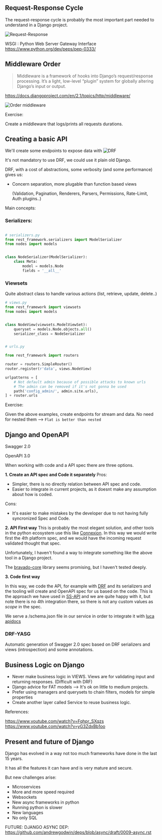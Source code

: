 
## Request-Response Cycle

The request-response cycle is probably the most important part needed to understand in a Django project.

![Request-Response](assets/req-response.png)


WSGI : Python Web Server Gateway Interface  https://www.python.org/dev/peps/pep-0333/


## Middleware Order

> Middleware is a framework of hooks into Django’s request/response processing. It’s a light, low-level “plugin” system for globally altering Django’s input or output.

https://docs.djangoproject.com/en/2.1/topics/http/middleware/

![Order middleware](assets/middleware.svg)


Exercise:

Create a middleware that logs/prints all requests durations.


## Creating a basic API

We'll create some endpoints to expose data with ![DRF](https://www.django-rest-framework.org/)

It's not mandatory to use DRF, we could use it plain old Django.

DRF, with a cost of abstractions, some verbosity (and some performance) gives us:

* Concern separation, more plugable than function based views

  (Validation, Pagination, Renderers, Parsers, Permissions, Rate-Limit, Auth plugins..)


Main concepts:

### Serializers:


````python

# serializers.py
from rest_framework.serializers import ModelSerializer
from nodes import models


class NodeSerializer(ModelSerializer):
    class Meta:
        model = models.Node
        fields = '__all__'

````


### Viewsets

Quite abstract class to handle various actions (list, retrieve, update, delete..)


````python
# views.py
from rest_framework import viewsets
from nodes import models


class NodeView(viewsets.ModelViewSet):
    queryset = models.Node.objects.all()
    serializer_class = NodeSerializer
````

````python

# urls.py

from rest_framework import routers

router = routers.SimpleRouter()
router.register(r'data', views.NodeView)

urlpatterns = [
    # Not default admin because of possible attacks to known urls
    # The admin can be removed if it's not gonna be used
    path('config_admin/', admin.site.urls),
] + router.urls
````

Exercise:

Given the above examples, create endpoints for stream and data.
No need for nested them --> ``Flat is better than nested``



## Django and OpenAPI

Swagger 2.0

OpenAPI 3.0

When working with code and a API spec there are three options.


**1. Create an API spec and Code it separately**
Pros:
   - Simpler, there is no directly relation between API spec and code.
   - Easier to integrate in current projects, as it doesnt make any assumption about how is coded.

Cons:
   - It's easier to make mistakes by the developer due to not having fully syncronized Spec and Code.

**2. API First way**
This is probably the most elegant solution, and other tools in the python ecosystem use this like [Connexion](https://github.com/zalando/connexion#connexion-features).
In this way we would write first the 4th platform spec, and we would have the incoming request validated thought that spec.

Unfortunately, I haven't found a way to integrate something like the above tool in a Django project.

The [bravado-core](https://github.com/Yelp/bravado-core) library seems promising, but I haven't tested deeply.

**3. Code first way**

In this way, we code the API, for example with [DRF](https://www.django-rest-framework.org/) and its serializers and the tooling will create and OpenAPI spec for us based on the code.
This is the approach we have used in [SS-API](https://github.com/Telefonica/smart-steps-api/blob/develop/ssapi/api/views/audiences.py#L28) and we are quite happy with it, but note there is no 4th integration there, so there is not any custom values as *scope* in the spec. 

We serve a /schema.json file in our service in order to integrate it with [luca apidocs](https://github.com/Telefonica/lucaapidocs)

### DRF-YASG

Automatic generation of Swagger 2.0 spec based on DRF serializers and views (introspection) and some annotations.



## Business Logic on Django

* Never make business logic in VIEWS. Views are for validating input and returning responses. (Difficult with DRF)
* Django advice for FAT models --> It's ok on little to medium projects.
* Prefer using managers and querysets to chain filters, models for simple properties
* Create another layer called Service to reuse business logic.

References:

https://www.youtube.com/watch?v=Fqhpr_SXqzs
https://www.youtube.com/watch?v=yG3ZdxBb1oo



## Present and future of Django

Django has evolved in a way not too much frameworks have done in the last 15 years.

It has all the features it can have and is very mature and secure.

But new challenges arise:

* Microservices
* More and more speed required
* Websockets
* New async frameworks in python
* Running python is slower
* New languages
* No only SQL



FUTURE:
DJANGO ASYNC DEP:
https://github.com/andrewgodwin/deps/blob/async/draft/0009-async.rst 



